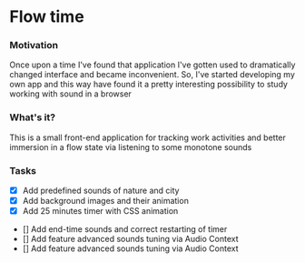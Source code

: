 # Flow time

### Motivation

Once upon a time I've found that application I've gotten used to dramatically changed interface and became inconvenient. So, I've started developing my own app and this way have found it a pretty interesting possibility to study working with sound in a browser

### What's it?

This is a small front-end application for tracking work activities and better immersion in a flow state via listening to some monotone sounds

### Tasks

- [x] Add predefined sounds of nature and city
- [x] Add background images and their animation
- [x] Add 25 minutes timer with CSS animation
- [] Add end-time sounds and correct restarting of timer
- [] Add feature advanced sounds tuning via Audio Context
- [] Add feature advanced sounds tuning via Audio Context
